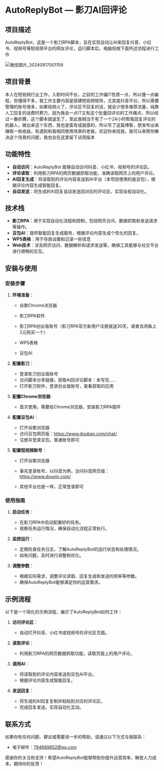 # AutoReplyBot — 影刀AI回评论

## 项目描述

AutoReplyBot，这是一个影刀RPA脚本，旨在实现自动让AI来回复抖音、小红书、视频号等短视频平台的网友评论，运行脚本后，电脑将按下面所述流程进行工作

![微信图片_20240917001159](https://github.com/user-attachments/assets/23c0b585-7399-4e7e-9baa-ac9bceff9e71)


## 项目背景

本人在短视频行业工作，入职时间不长，之前的工作偏IT性质一点，所以懂一点编程，但懂得不多，我工作主要内容是搭建短视频矩阵，尤其是抖音平台，所以需要管理的账号很多，如果视频火了，评论区不回复的话，就会少很多推荐流量，纯靠人工回复的话费时费力，因为我会一点IT又有这个批量回评论的工作痛点，所以经过一番折腾，这个脚本就诞生了，至此我相当于有了一个24小时帮我回复评论的机器人，做出来这个东西，我也是蛮有成就感的，所以写了这篇博客，想发布出来赚取一些收益，有遇到和我相同使用场景的老板，欢迎你来找我，我可以来帮你解决这个场景的问题，我也会在这里留下试用版本

## 功能特性

- **自动访问**：AutoReplyBot 能够自动访问抖音、小红书、视频号的评论区。
- **评论读取**：利用影刀RPA的网页数据抓取功能，准确读取网页上的用户评论。
- **AI回复生成**：将读取到的评论内容发送到AI平台（本项目使用的是豆包），根据评论内容生成智能回复。
- **自动发送**：将生成的AI回复自动发送回对应的评论区，实现全程自动化。

## 技术栈

- **影刀RPA**：用于实现自动化流程和控制，包括网页访问、数据抓取和发送请求等操作。
- **豆包AI**：提供智能回复生成服务，根据评论内容生成个性化的回复。
- **WPS表格**：用于存放设置和记录一些信息
- **Web技术**：涉及网页访问、数据解析和请求发送等，确保工具能够与社交平台进行顺畅的交互。

## 安装与使用

### 安装步骤

1. **环境准备**：

   - 谷歌Chrome浏览器
   - 影刀RPA软件
   - 影刀RPA创业版账号（影刀RPA官方新用户注册就送30天，或者去闲鱼上2元购买一个）
   - WPS表格

   - 豆包AI

2. **配置影刀**：

   - 登录影刀创业版账号
   - 访问脚本分享链接，获取AI回评论脚本：未写完......
   - 打开影刀软件，登录创业版账号，查看获取的应用

3. **配置Chrome浏览器**:

   - 首次使用，需要给Chrome浏览器，安装影刀RPA插件

4. **配置豆包AI**：

   - 打开谷歌浏览器
   - 访问豆包网页版：https://www.doubao.com/chat/
   - 注册并登录豆包，普通账号即可

5. **配置短视频账号**：

   - 打开谷歌浏览器

   - 事先登录账号，以抖音为例，访问抖音网页版：https://www.douyin.com/

   - 其他平台也是一样，正常登录即可

     

### 使用指南

1. **启动任务**：
   - 在影刀RPA中启动配置好的任务。
   - 观察任务运行情况，确保自动化流程正常执行。

2. **监控运行**：
   - 定期检查任务日志，了解AutoReplyBot的运行状态和处理情况。
   - 如有问题，及时进行调整和优化。

3. **调整参数**：
   - 根据实际需求，调整评论读取、回复生成和发送的频率等参数。
   - 确保AutoReplyBot能够满足你的运营需求。

## 示例流程

以下是一个简化的示例流程，展示了AutoReplyBot如何工作：

1. **访问评论区**：
   - 自动打开抖音、小红书或视频号的评论区页面。

2. **读取评论**：
   - 利用影刀RPA的网页数据抓取功能，读取页面上的用户评论。

3. **调用AI**：
   - 将读取到的评论内容发送到豆包AI平台。
   - 根据评论内容生成智能回复。

4. **发送回复**：
   - 将生成的AI回复复制并粘贴到对应的评论区。
   - 完成回复发送，实现自动化互动。

## 联系方式

如果你有任何问题、建议或需要进一步的帮助，请通过以下方式与我联系：

- 电子邮件：[794689852@qq.com](794689852@qq.com)

感谢你的关注和支持！希望AutoReplyBot能够帮助你提升运营效率，解放人力成本。期待你的反馈！
